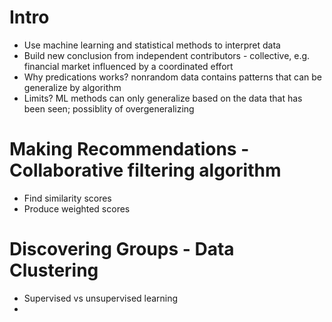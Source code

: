 # Intro
  - Use machine learning and statistical methods to interpret data
  - Build new conclusion from independent contributors - collective, e.g. financial market influenced by a coordinated effort
  - Why predications works? nonrandom data contains patterns that can be generalize by algorithm
  - Limits? ML methods can only generalize based on the data that has been seen; possiblity of overgeneralizing

# Making Recommendations - Collaborative filtering algorithm
  - Find similarity scores
  - Produce weighted scores

# Discovering Groups - Data Clustering
  - Supervised vs unsupervised learning
  - 
  
